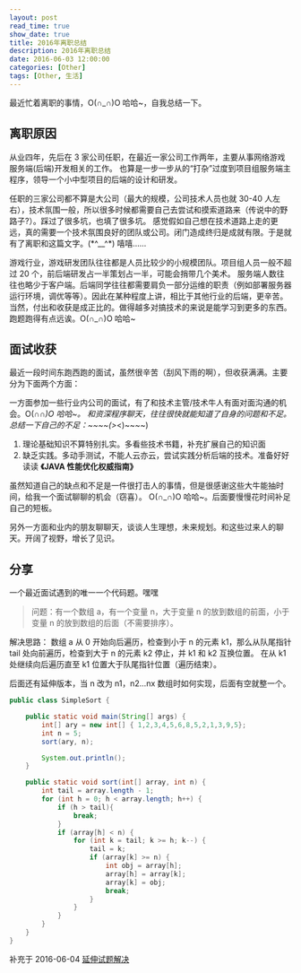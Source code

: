 ```yaml
---
layout: post
read_time: true
show_date: true
title: 2016年离职总结
description: 2016年离职总结
date: 2016-06-03 12:00:00
categories: [Other]
tags: [Other, 生活]
---
```


最近忙着离职的事情，O(∩_∩)O 哈哈~，自我总结一下。

## 离职原因

从业四年，先后在 3 家公司任职，在最近一家公司工作两年，主要从事网络游戏服务端(后端)开发相关的工作。
也算是一步一步从的“打杂”过度到项目组服务端主程序，领导一个小中型项目的后端的设计和研发。

任职的三家公司都不算是大公司（最大的规模，公司技术人员也就 30-40 人左右），技术氛围一般，所以很多时候都需要自己去尝试和摸索道路来（传说中的野路子?）。踩过了很多坑，也填了很多坑。
感觉假如自己想在技术道路上走的更远，真的需要一个技术氛围良好的团队或公司。闭门造成终归是成就有限。于是就有了离职和这篇文字。(\*^\_\_^\*) 嘻嘻……

游戏行业，游戏研发团队往往都是人员比较少的小规模团队。项目组人员一般不超过 20 个，前后端研发占一半策划占一半，可能会捎带几个美术。
服务端人数往往也略少于客户端。后端同学往往都需要肩负一部分运维的职责（例如部署服务器运行环境，调优等等）。因此在某种程度上讲，相比于其他行业的后端，更辛苦。
当然，付出和收获是成正比的。做得越多对搞技术的来说是能学习到更多的东西。跑题跑得有点远诶。O(∩_∩)O 哈哈~

## 面试收获

最近一段时间东跑西跑的面试，虽然很辛苦（刮风下雨的啊），但收获满满。主要分为下面两个方面：

一方面参加一些行业内公司的面试，有了和技术主管/技术牛人有面对面沟通的机会。O(∩*∩)O 哈哈~。
和资深程序聊天，往往很快就能知道了自身的问题和不足。总结一下自己的不足：~~~~(>*<)~~~~)

1.  理论基础知识不算特别扎实。多看些技术书籍，补充扩展自己的知识面
2.  缺乏实践。多动手测试，不能人云亦云，尝试实践分析后端的技术。准备好好读读 **《JAVA 性能优化权威指南》**

虽然知道自己的缺点和不足是一件很打击人的事情，但是很感谢这些大牛能抽时间，给我一个面试聊聊的机会（窃喜）。
O(∩_∩)O 哈哈~。后面要慢慢花时间补足自己的短板。

另外一方面和业内的朋友聊聊天，谈谈人生理想，未来规划。和这些过来人的聊天。开阔了视野，增长了见识。

## 分享

一个最近面试遇到的唯一一个代码题。嘿嘿

> 问题：有一个数组 a，有一个变量 n，大于变量 n 的放到数组的前面，小于变量 n 的放到数组的后面（不需要排序）。

解决思路：
数组 a 从 0 开始向后遍历，检查到小于 n 的元素 k1，那么从队尾指针 tail 处向前遍历，检查到大于 n 的元素 k2 停止，并 k1 和 k2 互换位置。
在从 k1 处继续向后遍历直至 k1 位置大于队尾指针位置（遍历结束）。

后面还有延伸版本，当 n 改为 n1，n2...nx 数组时如何实现，后面有空就整一个。

```java
public class SimpleSort {

    public static void main(String[] args) {
        int[] ary = new int[] { 1,2,3,4,5,6,8,5,2,1,3,9,5};
        int n = 5;
        sort(ary, n);

        System.out.println();
    }

    public static void sort(int[] array, int n) {
        int tail = array.length - 1;
        for (int h = 0; h < array.length; h++) {
            if (h > tail){
                break;
            }
            if (array[h] < n) {
                for (int k = tail; k >= h; k--) {
                    tail = k;
                    if (array[k] >= n) {
                        int obj = array[h];
                        array[h] = array[k];
                        array[k] = obj;
                        break;
                    }
                }
            }
        }
    }
}
```

补充于 2016-06-04
[延伸试题解决]({{site.url}}/2016/06/04/Interview_Next.html)
